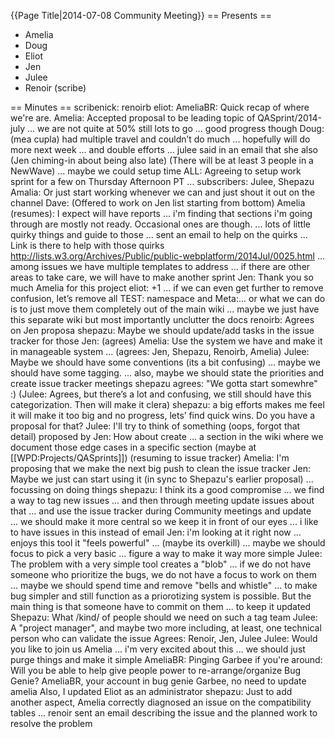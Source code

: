 {{Page Title|2014-07-08 Community Meeting}}
== Presents ==
* Amelia
* Doug
* Eliot
* Jen
* Julee
* Renoir (scribe)

== Minutes ==
scribenick: renoirb
eliot: AmeliaBR: Quick recap of where we're are.
Amelia: Accepted proposal to be leading topic of QASprint/2014-july
... we are not quite at 50% still lots to go
... good progress though
Doug: (mea cupla) had multiple travel and couldn’t do much
... hopefully will do more next week
... and double efforts
... julee said in an email that she also
(Jen chiming-in about being also late)
(There will be at least 3 people in a NewWave)
... maybe we could setup time
ALL: Agreeing to setup work sprint for a few on Thursday Afternoon PT
... subscribers: Julee, Shepazu
Amalia: Or just start working whenever we can and just shout it out on the channel
Dave: (Offered to work on Jen list starting from bottom)
Amelia (resumes): I expect will have reports
... i'm finding that sections i'm going through are mostly not ready. Occasional ones are though.
... lots of little quirky things and guide to those
... sent an email to help on the quirks
... Link is there to help with those quirks http://lists.w3.org/Archives/Public/public-webplatform/2014Jul/0025.html
... among issues we have multiple templates to address
... if there are other areas to take care, we will have to make another sprint
Jen: Thank you so much Amelia for this project
eliot:   +1
... if we can even get further to remove confusion, let’s remove all TEST: namespace and Meta:... or what we can do is to just move them completely out of the main wiki
... maybe we just have this separate wiki but most importantly unclutter the docs
renoirb: Agrees on Jen proposa
shepazu: Maybe we should update/add tasks in the issue tracker for those
Jen: (agrees)
Amelia: Use the system we have and make it in manageable system
... (agrees: Jen, Shepazu, Renoirb, Amelia)
Julee: Maybe we should have some conventions (its a bit confusing)
... maybe we should have some tagging.
... also, maybe we should state the priorities and create issue tracker meetings
shepazu agrees: "We gotta start somewhre" :)
(Julee: Agrees, but there’s a lot and confusing, we still should have this categorization. Then will make it clera)
shepazu: a big efforts makes me feel it will make it too big and no progress, lets’ find quick wins.  Do you have a proposal for that?
Julee: I'll try to think of something
(oops, forgot that detail)  proposed by Jen: How about create
... a section in the wiki where we document those edge cases in a specific section (maybe at [[WPD:Projects/QASprints]])
(resuming to issue tracker)
Amelia: I'm proposing that we make the next big push to clean the issue tracker
Jen: Maybe we just can start using it (in sync to Shepazu's earlier proposal)
... focussing on doing things
shepazu: I think its a good compromise
... we find a way to tag new issues
... and then through meeting update issues about that
... and use the issue tracker during Community meetings and update  
... we should make it more central so we keep it in front of our eyes
... i like to have issues in this instead of email
Jen: i'm looking at it right now
... enjoys this tool it "feels powerful"
... (maybe its overkill)
... maybe we should focus to pick a very basic
... figure a way to make it way more simple
Julee: The problem with a very simple tool creates a "blob"
... if we do not have someone who prioritize the bugs, we do not have a focus to work on them
... maybe we should spend time and remove "bells and whistle"
... to make bug simpler and still function as a priorotizing system is possible. But the main thing is that someone have to commit on them
... to keep it updated
Shepazu: What /kind/ of people should we need on such a tag team
Julee: A "project manager", and maybe two more including, at least, one technical person who can validate the issue
Agrees: Renoir, Jen, Julee
Julee: Would you like to join us Amelia
... i'm very excited about this
... we should just purge things and make it simple
AmeliaBR:   Pinging Garbee if you're around:  Will you be able to help give people power to re-arrange/organize Bug Genie?
AmeliaBR, your account in bug genie
Garbee, no need to update amelia
Also, I updated Eliot as an administrator
shepazu: Just to add another aspect, Amelia correctly diagnosed an issue on the compatibility tables
... renoir sent an email describing the issue and the planned work to resolve the problem